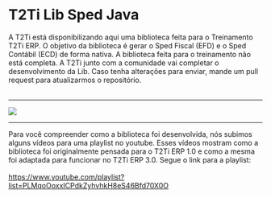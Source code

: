 <html>
<div class="bloco">
                    <div class="titulo_bloco">
                        <h1>T2Ti Lib Sped Java</h1>
                    </div>
  A T2Ti está disponibilizando aqui uma biblioteca feita para o Treinamento T2Ti ERP. O objetivo da biblioteca é gerar o Sped Fiscal (EFD) e o Sped Contábil (ECD) de forma nativa. A biblioteca feita para o treinamento não está completa. A T2Ti junto com a comunidade vai completar o desenvolvimento da Lib. Caso tenha alterações para enviar, mande um pull request para atualizarmos o repositório. 
  <br/><br/>
                    <hr />
                    <img src="http://t2ti.com/images/erp3/fenix-sped-java.jpg" />
                    <br />              
  <hr />
  Para você compreender como a biblioteca foi desenvolvida, nós subimos alguns vídeos para uma playlist no youtube. Esses vídeos mostram como a biblioteca foi originalmente pensada para o T2Ti ERP 1.0 e como a mesma foi adaptada para funcionar no T2Ti ERP 3.0. Segue o link para a playlist:
  <br />
  <br />
  <a href="https://www.youtube.com/playlist?list=PLMqoOoxxICPdkZyhvhkH8eS46Bfd70X0O">https://www.youtube.com/playlist?list=PLMqoOoxxICPdkZyhvhkH8eS46Bfd70X0O</a>
</html>
